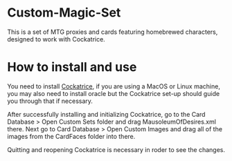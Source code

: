 # Custom-Magic-Set
This is a set of MTG proxies and cards featuring homebrewed characters, designed to work with Cockatrice.

# How to install and use
You need to install [Cockatrice](https://cockatrice.github.io), if you are using a MacOS or Linux machine, you may also need to install oracle but the Cockatrice set-up should guide you through that if necessary.

After successfully installing and initializing Cockatrice, go to the Card Database > Open Custom Sets folder and drag MausoleumOfDesires.xml there. Next go to Card Database > Open Custom Images and drag all of the images from the CardFaces folder into there.

Quitting and reopening Cockatrice is necessary in roder to see the changes.
